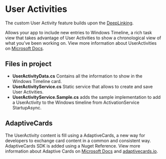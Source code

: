 ﻿# User Activities

The custom User Activity feature builds upon the [DeepLinking](deep-linking.md).

Allows your app to include new entries to Windows Timeline, a rich task view that takes advantage of User Activities to show a chronological view of what you’ve been working on. View more information about UserActivities on [Microsoft Docs](https://docs.microsoft.com/windows/uwp/launch-resume/useractivities).

## Files in project
 - **UserActivityData.cs** Contains all the information to show in the Windows Timeline card.
 - **UserActivityService.cs** Static service that allows to create and save User Activities.
 - **UserActivityService.Sample.cs** adds the sample implementation to add a UserActivity to the Windows timeline from ActivationService StartupAsync.


## AdaptiveCards

The UserActivity content is fill using a AdaptiveCards, a new way for developers to exchange card content in a common and consistent way. AdaptiveCards SDK is added using a Nuget Reference. View more information about Adaptive Cards on [Microsoft Docs](https://docs.microsoft.com/adaptive-cards/get-started/windows) and [adaptivecards.io](http://adaptivecards.io/).